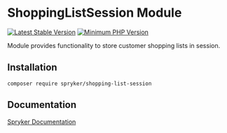 # ShoppingListSession Module
[![Latest Stable Version](https://poser.pugx.org/spryker/shopping-list-session/v/stable.svg)](https://packagist.org/packages/spryker/shopping-list-session)
[![Minimum PHP Version](https://img.shields.io/badge/php-%3E%3D%208.2-8892BF.svg)](https://php.net/)

Module provides functionality to store customer shopping lists in session.

## Installation

```
composer require spryker/shopping-list-session
```

## Documentation

[Spryker Documentation](https://docs.spryker.com)
